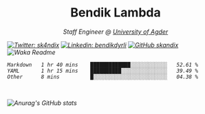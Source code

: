 <h1 align="center"> Bendik Lambda </h1>
<p align="center"><em>Staff Engineer @ <a href="http://www.uia.no">University of Agder</a></p>



[![Twitter: sk4ndix](https://img.shields.io/twitter/follow/sk4ndix?style=social)](https://twitter.com/sk4ndix)
[![Linkedin: bendikdyrli](https://img.shields.io/badge/-bendikdyrli-blue?style=flat-square&logo=Linkedin&logoColor=white&link=https://www.linkedin.com/in/bendikdyrli/)](https://www.linkedin.com/in/bendikdyrli/)
[![GitHub skandix](https://img.shields.io/github/followers/skandix?label=follow&style=social)](https://github.com/skandix)
![Waka Readme](https://github.com/skandix/skandix/workflows/Waka%20Readme/badge.svg)


<!--START_SECTION:waka-->

```text
Markdown   1 hr 40 mins    █████████████░░░░░░░░░░░░   52.61 %
YAML       1 hr 15 mins    ██████████░░░░░░░░░░░░░░░   39.49 %
Other      8 mins          █░░░░░░░░░░░░░░░░░░░░░░░░   04.38 %
```

<!--END_SECTION:waka-->

  <br>
  
![Anurag's GitHub stats](https://github-readme-stats.vercel.app/api?username=skandix&show_icons=true&theme=tokyonight)


